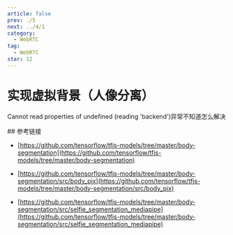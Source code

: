 ```yaml
---
article: false
prev: ./5
next: ../4/1
category:
  - WebRTC
tag:
  - WebRTC
star: 12
---
```


# 实现虚拟背景（人像分离）

Cannot read properties of undefined (reading 'backend')异常不知道怎么解决

<!-- more -->

<ClientOnly>
  <webrtc-portrait></webrtc-portrait>
</ClientOnly>
## 参考链接

- [https://github.com/tensorflow/tfjs-models/tree/master/body-segmentation](https://github.com/tensorflow/tfjs-models/tree/master/body-segmentation)

- [https://github.com/tensorflow/tfjs-models/tree/master/body-segmentation/src/body_pix](https://github.com/tensorflow/tfjs-models/tree/master/body-segmentation/src/body_pix)

- [https://github.com/tensorflow/tfjs-models/tree/master/body-segmentation/src/selfie_segmentation_mediapipe](https://github.com/tensorflow/tfjs-models/tree/master/body-segmentation/src/selfie_segmentation_mediapipe)
